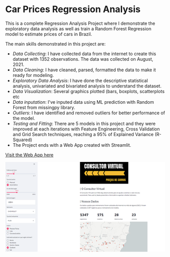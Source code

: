 # Car Prices Regression Analysis

This is a complete Regression Analysis Project where I demonstrate the exploratory data analysis as well as train a Random Forest Regression model to estimate prices of cars in Brazil.

The main skills demonstrated in this project are:
* *Data Collecting*: I have collected data from the internet to create this dataset with 1352 observations. The data was collected on August, 2021.
* *Data Cleaning*: I have cleaned, parsed, formatted the data to make it ready for modeling.
* *Exploratory Data Analysis*: I have done the descriptive statistical analysis, univariated and bivariated analysis to understand the dataset.
* *Data Visualization*: Several graphics plotted (bars, boxplots, scatterplots etc
* *Data inputation*: I've inputed data using ML prediction with Random Forest from missingpy library.
* *Outliers*: I have identified and removed outliers for better performance of the model.
* *Testing and Fitting*: There are 5 models in this project and they were improved at each iterations with Feature Engineering, Cross Validation and Grid Search techniques, reaching a 95% of Explained Variance (R-Squared)
* The Project ends with a Web App created with Streamlit.

[Visit the Web App here](https://share.streamlit.io/gurezende/car_prices_regression_streamlit/main/ConsultorVirtualCarros.py)

![](/images/consultorScreenshot.png)
